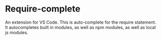 # Require-complete
An extension for VS Code.
This is auto-complete for the require statement. It autocompletes built in modules, as well as npm modules, as well as local js modules.
